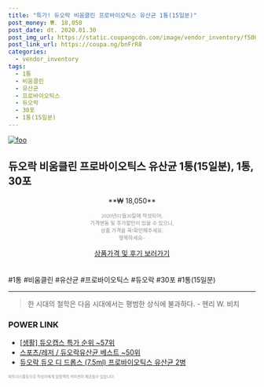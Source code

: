 ```yaml
--- 
title: "특가! 듀오락 비움클린 프로바이오틱스 유산균 1통(15일분)" 
post_money: ₩. 18,050 
post_date: dt. 2020.01.30 
post_img_url: https://static.coupangcdn.com/image/vendor_inventory/f500/1a6d7dda0a0205925e1866baf3c015519ff6e348536e38e2e5a7e4fd6f50.png 
post_link_url: https://coupa.ng/bnFrR8 
categories: 
  - vendor_inventory 
tags: 
  - 1통 
  - 비움클린 
  - 유산균 
  - 프로바이오틱스 
  - 듀오락 
  - 30포 
  - 1통(15일분) 
--- 
```

[![foo](https://static.coupangcdn.com/image/vendor_inventory/f500/1a6d7dda0a0205925e1866baf3c015519ff6e348536e38e2e5a7e4fd6f50.png)](https://coupa.ng/bnFrR8) 

## 듀오락 비움클린 프로바이오틱스 유산균 1통(15일분), 1통, 30포 
<p style="text-align: center;">**₩ 18,050**</p> 
<p style="text-align: center;"><span style="color: #898c8f; font-family: Georgia,Times,serif; font-size: 0.75em;">2020년01월30일에 작성되어, <br>가격변동 및 추가할인이 있을 수 있으니,<br> 상품 가격을 꼭!확인해주세요.<br>행복하세요~</span> 
</p>	 
<div markdown="0" style="text-align: center;"><a href="https://coupa.ng/bnFrR8" class="btn btn--success">상품가격 및 후기 보러가기</a></div> 
<br><br> 
  #1통 #비움클린 #유산균 #프로바이오틱스 #듀오락 #30포 #1통(15일분) 
<hr> 

> 한 시대의 철학은 다음 시대에서는 평범한 상식에 불과하다. - 헨리 W. 비치 


### POWER LINK

* <a href="https://blog.naver.com/sakai111/221785286120" target="_blank"> [생활] 듀오캡스 특가 순위 ~57위</a>
* <a href="https://blog.naver.com/santokki14/221790000419" target="_blank">스포츠/레저 / 듀오락유산균 베스트 ~50위</a>
* <a href="https://blog.naver.com/fasyy4321/221790411423" target="_blank">듀오락 듀오 디 드롭스 (7.5ml) 프로바이오틱스 유산균 2병</a>

<span style="color: #898c8f; font-family: Georgia,Times,serif; font-size: 0.55em;">파트너스활동으로 작성자에게 일정액의 커미션이 제공될수 있습니다.</span> 
